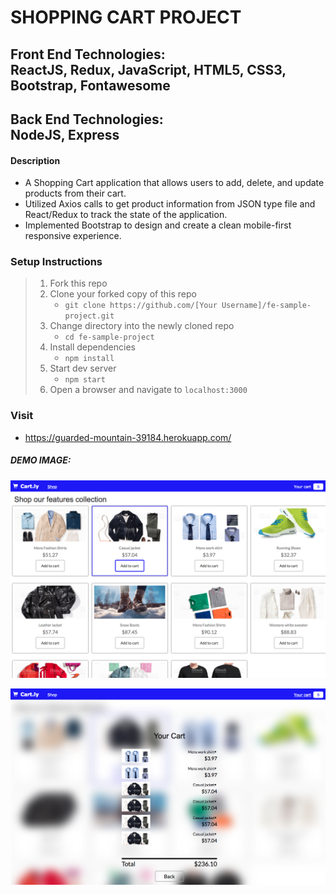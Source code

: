 # SHOPPING CART PROJECT

## Front End Technologies:</br>ReactJS, Redux, JavaScript, HTML5, CSS3, Bootstrap, Fontawesome
## Back End Technologies:</br>NodeJS, Express

#### Description

- A Shopping Cart application that allows users to add, delete, and update products from their cart.
- Utilized Axios calls to get product information from JSON type file and React/Redux to track the state of the application.
- Implemented Bootstrap to design and create a clean mobile-first responsive experience.

### Setup Instructions

> 1. Fork this repo
> 2. Clone your forked copy of this repo
>    - `git clone https://github.com/[Your Username]/fe-sample-project.git`
> 3. Change directory into the newly cloned repo
>    - `cd fe-sample-project`
> 4. Install dependencies 
>    - `npm install`
> 5. Start dev server
>    - `npm start`
> 6. Open a browser and navigate to `localhost:3000`

### Visit
- <a href='https://guarded-mountain-39184.herokuapp.com/'>https://guarded-mountain-39184.herokuapp.com/</a>

##### DEMO IMAGE: 
![alt text](/newmain.png "Shopping Cart")

![alt text](/cartmodal.png "Cart")